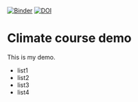 [![Binder](https://mybinder.org/badge_logo.svg)](https://mybinder.org/v2/gh/guiwitz/climate_demo/master)
[![DOI](https://zenodo.org/badge/190587095.svg)](https://zenodo.org/badge/latestdoi/190587095)


# Climate course demo

This is my demo.
- list1
- list2
- list3
- list4
